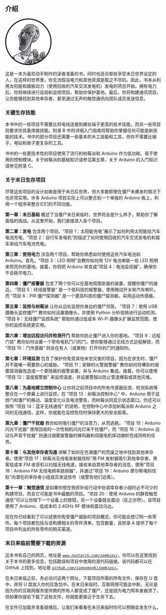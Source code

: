 ## **介绍**

![image](img/f0001-01.jpg)

这是一本为喜欢动手制作的读者准备的书，同时也适合那些享受末日世界设定的人，在这样的世界里，你无法假设电力和其他资源是取之不尽的。因此，书本从利用太阳能和踏板动力（使用回收的汽车交流发电机）发电的项目开始。拥有电力后，你将继续进行监视和监控项目，帮助你保护基地。最后，你将构建通讯项目，让你能够找到其他幸存者，甚至通过无声的触觉通讯向团队成员发送信息。

### **关键生存技能**

本书中的一些项目不需要比将电线连接到螺丝端子更高的技术技能，而另一些项目则要求你具备焊接技能。附录 B 中的详细入门指南将帮助你掌握任何可能是新技能的技术。书中的部分项目还需要一些基本的木工技能和工具，但你不需要比锯子、电钻和凿子更复杂的工具。

书中的一些更技术性的项目使用了流行的树莓派和 Arduino 作为低功耗、易于使用的控制模块。关于树莓派的基础知识请参见第五章，关于 Arduino 的入门知识请参见附录 C。

### **关于末日生存项目**

尽管这些项目的设计初衷是用于末日后世界，但大多数即使在僵尸未爆发的情况下也非常实用。许多 Arduino 项目实际上可以整合到一个单独的 Arduino 板上，利用一个程序来整合它们的不同功能。

**第一章：末日基础** 概述了当僵尸末日来临时，世界将会是什么样子，帮助你了解面临的挑战。从这里开始，我们直接进入各个项目。

**第二章：发电** 包含两个项目。“项目 1：太阳能充电”展示了如何利用太阳能给汽车电池充电，“项目 2：自行车发电机”则描述了如何使用回收的汽车交流发电机和踏车来给汽车电池充电。

**第三章：使用电力** 涉及两个项目，帮助你熟悉如何使用这些汽车电池和 Arduino。首先，“项目 3：LED 照明”会教你如何用 12V 电池串联一些 LED 照明来照亮你的基地。接着，你将把 Arduino 转变成“项目 4：电池监视器”，确保你不会耗尽电力。

**第四章：僵尸报警器** 包含了两个你可以在基地周围安装的装置，提醒你僵尸的接近。 “项目 5：绊线报警器” 是一个低科技的报警器，使用微动开关和汽车喇叭，而 “项目 6：PIR 僵尸探测器” 是一个更高科技的僵尸探测器，采用运动传感器。

**第五章：监控与树莓派** 让你从远处监控你身边的僵尸邻居。 “项目 7：使用 USB 摄像头监控僵尸” 教你如何设置摄像头，并使用 Python 分析视频进行运动检测。 “项目 8：无线僵尸监控系统” 帮助你通过低成本 Wi-Fi 摄像头扩展监控范围，使你的监控系统更实用。

**第六章：增加远程访问并检测开门** 帮助你防止僵尸进入你的基地。 “项目 9：远程门锁” 教你如何设置一个带有电机门闩的门，使你能够通过无线方式远程解锁，而 “项目 10：门传感器” 则会在有人（或某物）打开你的门时通知你。

**第七章：环境监测** 包含了保护你免受其他末世灾害的项目，因为在求生时，僵尸并不是唯一需要担心的威胁。 “项目 11：安静的火警报警器” 教你如何将嘈杂的烟雾探测器改造成一个更隐蔽的报警装置，并与 Arduino 集成。接着，你可以使用 “项目 12：温度报警器” 来监控温度，并设置警报以防止管道爆裂或其他灾难。

**第八章：为基地建立控制中心** 让你将之前项目中的所有传感器反馈、检测系统等整合在一个屏幕上进行监控。在 “项目 13：树莓派控制中心” 中，Arduino 用于监控门和僵尸的移动、温度变化以及电池警告，而树莓派则显示状态窗口。你还可以按照 “项目 14：蓝牙无线通信” 的说明，在控制中心中添加树莓派和 Arduino 之间的无线通信。这样，你就能在监控危险时保持更大的安全距离。

**第九章：僵尸干扰器** 教你如何吸引僵尸的注意力，从而逃脱。 “项目 15：Arduino 闪光干扰器” 使用回收的一次性相机闪光灯来干扰僵尸，而 “项目 16：Arduino 运动与声音干扰器” 则通过烟雾报警器的蜂鸣器和伺服电机挥动旗帜完成同样的任务。

**第十章：与其他幸存者沟通** 讲解了如何在充满僵尸的荒废之地中找到其他幸存者。使用“项目 17：树莓派无线电发射器信标”用 FM 发射器吸引其他幸存者，黑客低成本 FM 收音机以扫描无线电波，接收来自其他幸存者的消息，使用“项目 18：Arduino FM 无线电频率跳频器”，并通过“项目 19：Arduino 摩尔斯电码信标”向潜在的幸存者小组成员发送信号（或警告他们远离）。

**第十一章：触觉通信** 是如果你想在物资补给行动中协调幸存者小组时必不可少的构建项目，而且它可能是书中最酷的项目。“项目 20：使用 Arduino 的静音触觉通信”可以让你按下一个设备上的按钮，另一个设备就会震动（反之亦然）。该项目使用了 Arduino、低成本的 2.4GHz RF 模块和震动马达。

现在你已经看到了可以拯救你免受僵尸威胁的项目概览，你可能会想订购一些零件。每个项目都包括与该构建相关的零件清单，包含数量，且附录 A 提供了每个项目中列出的所有零件的购买渠道。

### **末日来临前需要下载的资源**

这本书有自己的网页，地址是 *[`www.nostarch.com/zombies/`](http://www.nostarch.com/zombies/)*，你可以在这里找到关于本书的更多信息，包括勘误和项目中使用的源代码链接。该代码都可以在 GitHub 上找到，地址是 *[`github.com/simonmonk/zombies/`](https://github.com/simonmonk/zombies/)*。

在末日来临之前，务必访问这两个网址，下载项目所需的所有文件，保存在 U 盘中，并将 U 盘放入你的应急包中。在末日来临时，互联网很可能会中断，无论是因为你的互联网服务提供商的所有人都变成了僵尸，还是因为电力网本身崩溃了，但如果你提前下载了这些文件，你就能更接近于生存下去。

在文件已加载并准备就绪后，让我们来看看在末日来临时你可以预期会发生什么。
